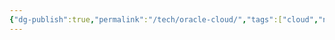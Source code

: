 ```yaml
---
{"dg-publish":true,"permalink":"/tech/oracle-cloud/","tags":["cloud","network","devops"],"noteIcon":"1","created":"2025-01-22T23:13:57.812+08:00","updated":"2025-01-23T01:25:16.205+08:00"}
---
```


